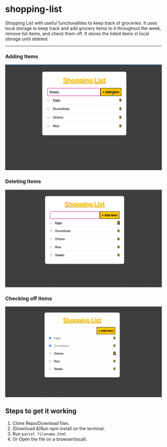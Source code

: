 # shopping-list
Shopping List with useful functionalities to keep track of groceries. 
It uses local storage to keep track  and add grocery items to it throughout the week, remove list items, and check them off.
It stores the listed items in local storage until deleted. 

---

### Adding Items
![Add Item](AddItem.png)

### Deleting Items
![Delete Item](DeleteItem.png)

### Checking off Items
![Check Off Item](CheckedItem.png)

## Steps to get it working

1. Clone Repo/Download files.
2. (Download &)Run npm install on the terminal.
3. Run ```parcel filename.html```
4. Or Open the file on a browser(local).
